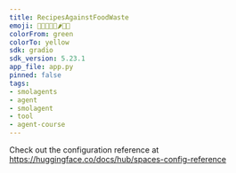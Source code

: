 ```yaml
---
title: RecipesAgainstFoodWaste
emoji: 🍎🍌🍍🥦🥕🌶️🥐🍞
colorFrom: green
colorTo: yellow
sdk: gradio
sdk_version: 5.23.1
app_file: app.py
pinned: false
tags:
- smolagents
- agent
- smolagent
- tool
- agent-course
---
```


Check out the configuration reference at https://huggingface.co/docs/hub/spaces-config-reference
